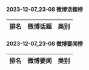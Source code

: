 #### 2023-12-07_23-08  微博话题榜

| 排名 | 微博话题 | 类别 |
| --- | --- | --- |
#### 2023-12-07_23-08  微博要闻榜

| 排名 | 微博要闻 | 类别 |
| --- | --- | --- |
